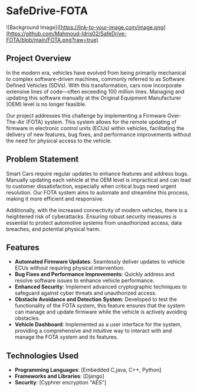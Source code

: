 # SafeDrive-FOTA

![Background Image]([https://link-to-your-image.com/image.png](https://github.com/Mahmoud-Idris02/SafeDrive-FOTA/blob/main/FOTA.png?raw=true)
## Project Overview

In the modern era, vehicles have evolved from being primarily mechanical to complex software-driven machines, commonly referred to as Software Defined Vehicles (SDVs). With this transformation, cars now incorporate extensive lines of code—often exceeding 100 million lines. Managing and updating this software manually at the Original Equipment Manufacturer (OEM) level is no longer feasible. 

Our project addresses this challenge by implementing a Firmware Over-The-Air (FOTA) system. This system allows for the remote updating of firmware in electronic control units (ECUs) within vehicles, facilitating the delivery of new features, bug fixes, and performance improvements without the need for physical access to the vehicle. 

## Problem Statement

Smart Cars require regular updates to enhance features and address bugs. Manually updating each vehicle at the OEM level is impractical and can lead to customer dissatisfaction, especially when critical bugs need urgent resolution. Our FOTA system aims to automate and streamline this process, making it more efficient and responsive.

Additionally, with the increased connectivity of modern vehicles, there is a heightened risk of cyberattacks. Ensuring robust security measures is essential to protect automotive systems from unauthorized access, data breaches, and potential physical harm.

## Features

- **Automated Firmware Updates**: Seamlessly deliver updates to vehicle ECUs without requiring physical intervention.
- **Bug Fixes and Performance Improvements**: Quickly address and resolve software issues to enhance vehicle performance.
- **Enhanced Security**: Implement advanced cryptographic techniques to safeguard against cyber threats and unauthorized access.
- **Obstacle Avoidance and Detection System**: Developed to test the functionality of the FOTA system, this feature ensures that the system can manage and update firmware while the vehicle is actively avoiding obstacles.
- **Vehicle Dashboard**: Implemented as a user interface for the system, providing a comprehensive and intuitive way to interact with and manage the FOTA system and its features.

## Technologies Used

- **Programming Languages**: [Embedded C,java, C++, Python]
- **Frameworks and Libraries**: [Django]
- **Security**: [Cyphrer encryption "AES"]

